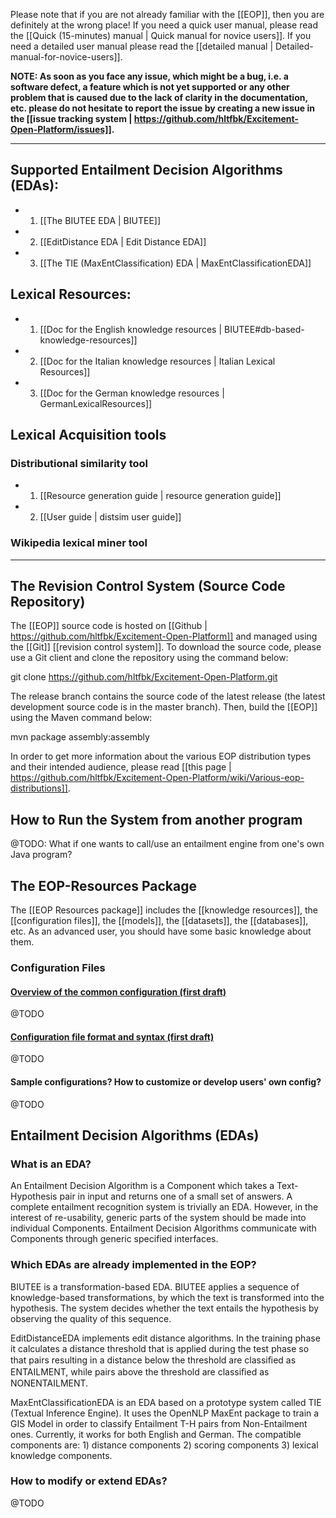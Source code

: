 Please note that if you are not already familiar with the [[EOP]], then you are definitely at the wrong place! If you need a quick user manual, please read the [[Quick (15-minutes) manual | Quick manual for novice users]]. If you need a detailed user manual please read the [[detailed manual | Detailed-manual-for-novice-users]]. 

**NOTE: As soon as you face any issue, which might be a bug, i.e. a software defect, a feature which is not yet supported or any other problem that is caused due to the lack of clarity in the documentation, etc. please do not hesitate to report the issue by creating a new issue in the [[issue tracking system | https://github.com/hltfbk/Excitement-Open-Platform/issues]].**

***

## Supported Entailment Decision Algorithms (EDAs):
* 1. [[The BIUTEE EDA | BIUTEE]]
* 2. [[EditDistance EDA | Edit Distance EDA]]
* 3. [[The TIE (MaxEntClassification) EDA | MaxEntClassificationEDA]]

## Lexical Resources:
* 1. [[Doc for the English knowledge resources | BIUTEE#db-based-knowledge-resources]]
* 2. [[Doc for the Italian knowledge resources | Italian Lexical Resources]]
* 3. [[Doc for the German knowledge resources | GermanLexicalResources]]

## Lexical Acquisition tools

### Distributional similarity tool
* 1. [[Resource generation guide | resource generation guide]]
* 2. [[User guide | distsim user guide]]

### Wikipedia lexical miner tool

***

## The Revision Control System (Source Code Repository)

The [[EOP]] source code is hosted on [[Github | https://github.com/hltfbk/Excitement-Open-Platform]] and managed using the [[Git]] [[revision control system]]. To download the source code, please use a Git client and clone the repository using the command below:

git clone https://github.com/hltfbk/Excitement-Open-Platform.git

The release branch contains the source code of the latest release (the latest development source code is in the master branch). Then, build the [[EOP]] using the Maven command below:

mvn package assembly:assembly 

In order to get more information about the various EOP distribution types and their intended audience, please read [[this page | https://github.com/hltfbk/Excitement-Open-Platform/wiki/Various-eop-distributions]]. 

## How to Run the System from another program ##
@TODO: What if one wants to call/use an entailment engine from one's own Java program?

## The EOP-Resources Package
The [[EOP Resources package]] includes the [[knowledge resources]], the [[configuration files]], the [[models]], the [[datasets]], the [[databases]], etc. As an advanced user, you should have some basic knowledge about them.

### Configuration Files

#### [Overview of the common configuration (first draft)](https://github.com/hltfbk/Excitement-Open-Platform/wiki/Overview-of-the-common-configuration)
@TODO

#### [Configuration file format and syntax (first draft)](https://github.com/hltfbk/Excitement-Open-Platform/wiki/Configuration_files_format)
@TODO

#### Sample configurations? How to customize or develop users' own config?
@TODO

## Entailment Decision Algorithms (EDAs)

### What is an EDA?
An Entailment Decision Algorithm is a Component which takes a Text-Hypothesis pair in input and returns one of a small set of answers. A complete entailment recognition system is trivially an EDA. However, in the interest of re-usability, generic parts of the system should be made into individual Components. Entailment Decision Algorithms communicate with Components through generic specified interfaces.

### Which EDAs are already implemented in the EOP?
BIUTEE is a transformation-based EDA. BIUTEE applies a sequence of knowledge-based transformations, by which the text is transformed into the hypothesis. The system decides whether the text entails the hypothesis by observing the quality of this sequence. 

EditDistanceEDA implements edit distance algorithms. In the training phase it calculates a distance threshold that is applied during the test phase so that pairs resulting in a distance below the threshold are classiﬁed as ENTAILMENT, while pairs above the threshold are classiﬁed as NONENTAILMENT.

MaxEntClassificationEDA is an EDA based on a prototype system called TIE (Textual Inference Engine). It uses the OpenNLP MaxEnt package to train a GIS Model in order to classify Entailment T-H pairs from Non-Entailment ones. Currently, it works for both English and German. The compatible components are: 1) distance components 2) scoring components 3) lexical knowledge components.

### How to modify or extend EDAs?
@TODO